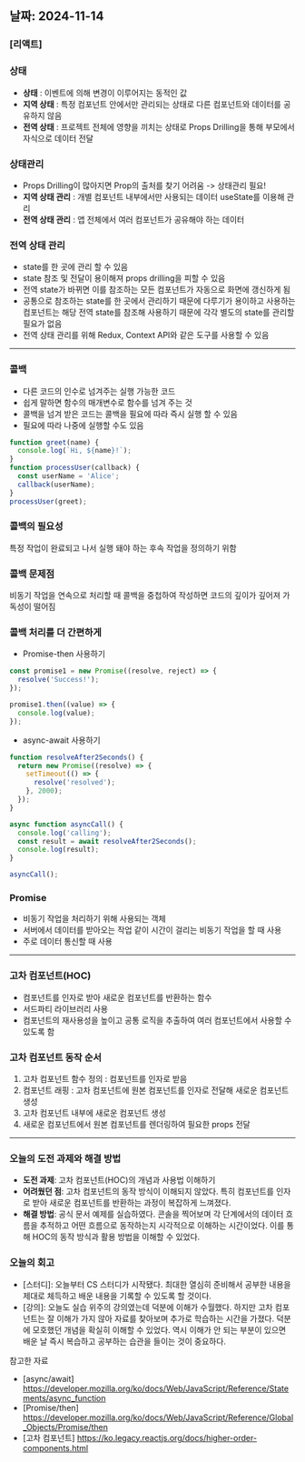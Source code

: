 ## 날짜: 2024-11-14

### [리액트] 




### 상태 
- **상태** : 이벤트에 의해 변경이 이루어지는 동적인 값
- **지역 상태** : 특정 컴포넌트 안에서만 관리되는 상태로 다른 컴포넌트와 데이터를 공유하지 않음 
- **전역 상태** : 프로젝트 전체에 영향을 끼치는 상태로 Props Drilling을 통해 부모에서 자식으로 데이터 전달 

### 상태관리 
- Props Drilling이 많아지면 Prop의 출처를 찾기 어려움 -> 상태관리 필요! 
- **지역 상태 관리** : 개별 컴포넌트 내부에서만 사용되는 데이터 useState를 이용해 관리
- **전역 상태 관리** : 앱 전체에서 여러 컴포넌트가 공유해야 하는 데이터 

### 전역 상태 관리  
- state를 한 곳에 관리 할 수 있음
- state 참조 및 전달이 용이해져 props drilling을 피할 수 있음 
- 전역 state가 바뀌면 이를 참조하는 모든 컴포넌트가 자동으로 화면에 갱신하게 됨 
- 공통으로 참조하는 state를 한 곳에서 관리하기 때문에 다루기가 용이하고 사용하는 컴포넌트는 해당 전역 state를 참조해 사용하기 때문에 각각 별도의 state를 관리할 필요가 없음
- 전역 상태 관리를 위해 Redux, Context API와 같은 도구를 사용할 수 있음




---




### 콜백
- 다른 코드의 인수로 넘겨주는 실행 가능한 코드 
- 쉽게 말하면 함수의 매개변수로 함수를 넘겨 주는 것 
- 콜백을 넘겨 받은 코드는 콜백을 필요에 따라 즉시 실행 할 수 있음
- 필요에 따라 나중에 실행할 수도 있음 

```js
function greet(name) {
  console.log(`Hi, ${name}!`);
}
function processUser(callback) {
  const userName = 'Alice'; 
  callback(userName);
}
processUser(greet); 
```

### 콜백의 필요성 
특정 작업이 완료되고 나서 실행 돼야 하는 후속 작업을 정의하기 위함 

### 콜백 문제점
비동기 작업을 연속으로 처리할 때 콜백을 중첩하여 작성하면 코드의 깊이가 깊어져 가독성이 떨어짐 

### 콜백 처리를 더 간편하게 
- Promise-then 사용하기 
```js
const promise1 = new Promise((resolve, reject) => {
  resolve('Success!');
});

promise1.then((value) => {
  console.log(value); 
});

```
- async-await 사용하기 
```js
function resolveAfter2Seconds() {
  return new Promise((resolve) => {
    setTimeout(() => {
      resolve('resolved');
    }, 2000);
  });
}

async function asyncCall() {
  console.log('calling');
  const result = await resolveAfter2Seconds();
  console.log(result);
}

asyncCall();
```

### Promise
- 비동기 작업을 처리하기 위해 사용되는 객체 
- 서버에서 데이터를 받아오는 작업 같이 시간이 걸리는 비동기 작업을 할 때 사용
- 주로 데이터 통신할 때 사용  




---




### 고차 컴포넌트(HOC) 
- 컴포넌트를 인자로 받아 새로운 컴포넌트를 반환하는 함수 
- 서드파티 라이브러리 사용 
- 컴포넌트의 재사용성을 높이고 공통 로직을 추출하여 여러 컴포넌트에서 사용할 수 있도록 함

### 고차 컴포넌트 동작 순서
1. 고차 컴포넌트 함수 정의 : 컴포넌트를 인자로 받음 
2. 컴포넌트 래핑 : 고차 컴포넌트에 원본 컴포넌트를 인자로 전달해 새로운 컴포넌트 생성
3. 고차 컴포넌트 내부에 새로운 컴포넌트 생성
4. 새로운 컴포넌트에서 원본 컴포넌트를 렌더링하여 필요한 props 전달




---



### 오늘의 도전 과제와 해결 방법
- **도전 과제**: 고차 컴포넌트(HOC)의 개념과 사용법 이해하기
- **어려웠던 점**: 고차 컴포넌트의 동작 방식이 이해되지 않았다. 특히 컴포넌트를 인자로 받아 새로운 컴포넌트를 반환하는 과정이 복잡하게 느껴졌다.
- **해결 방법**: 공식 문서 예제를 실습하였다. 콘솔을 찍어보며 각 단계에서의 데이터 흐름을 추적하고 어떤 흐름으로 동작하는지 시각적으로 이해하는 시간이었다. 이를 통해 HOC의 동작 방식과 활용 방법을 이해할 수 있었다. 

### 오늘의 회고
- [스터디]: 오늘부터 CS 스터디가 시작됐다. 최대한 열심히 준비해서 공부한 내용을 제대로 체득하고 배운 내용을 기록할 수 있도록 할 것이다. 
- [강의]: 오늘도 실습 위주의 강의였는데 덕분에 이해가 수월했다. 하지만 고차 컴포넌트는 잘 이해가 가지 않아 자료를 찾아보며 추가로 학습하는 시간을 가졌다. 덕분에 모호했던 개념을 확실히 이해할 수 있었다. 역시 이해가 안 되는 부분이 있으면 배운 날 즉시 복습하고 공부하는 습관을 들이는 것이 중요하다.

참고한 자료
- [async/await] https://developer.mozilla.org/ko/docs/Web/JavaScript/Reference/Statements/async_function
- [Promise/then] https://developer.mozilla.org/ko/docs/Web/JavaScript/Reference/Global_Objects/Promise/then
- [고차 컴포넌트] https://ko.legacy.reactjs.org/docs/higher-order-components.html